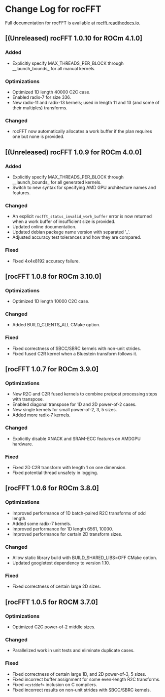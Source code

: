 # Change Log for rocFFT

Full documentation for rocFFT is available at [rocfft.readthedocs.io](https://rocfft.readthedocs.io/en/latest/).

## [(Unreleased) rocFFT 1.0.10 for ROCm 4.1.0]

### Added
- Explicitly specify MAX_THREADS_PER_BLOCK through _\_launch\_bounds\_ for all
  manual kernels.

### Optimizations
- Optimized 1D length 40000 C2C case.
- Enabled radix-7 for size 336.
- New radix-11 and radix-13 kernels; used in length 11 and 13 (and some of their multiples) transforms.

### Changed
- rocFFT now automatically allocates a work buffer if the plan
  requires one but none is provided.

## [(Unreleased) rocFFT 1.0.9 for ROCm 4.0.0]

### Added
- Explicitly specify MAX_THREADS_PER_BLOCK through _\_launch\_bounds\_ for all
  generated kernels.
- Switch to new syntax for specifying AMD GPU architecture names and features.

### Changed
- An explicit `rocfft_status_invalid_work_buffer` error is now
  returned when a work buffer of insufficient size is provided.
- Updated online documentation.
- Updated debian package name version with separated '_'.
- Adjusted accuracy test tolerances and how they are compared.

### Fixed
- Fixed 4x4x8192 accuracy failure.

## [rocFFT 1.0.8 for ROCm 3.10.0]

### Optimizations
- Optimized 1D length 10000 C2C case.

### Changed
- Added BUILD_CLIENTS_ALL CMake option.

### Fixed
- Fixed correctness of SBCC/SBRC kernels with non-unit strides.
- Fixed fused C2R kernel when a Bluestein transform follows it.

## [rocFFT 1.0.7 for ROCm 3.9.0]

### Optimizations
- New R2C and C2R fused kernels to combine pre/post processing steps with transpose.
- Enabled diagonal transpose for 1D and 2D power-of-2 cases.
- New single kernels for small power-of-2, 3, 5 sizes.
- Added more radix-7 kernels.

### Changed
- Explicitly disable XNACK and SRAM-ECC features on AMDGPU hardware.

### Fixed
- Fixed 2D C2R transform with length 1 on one dimension.
- Fixed potential thread unsafety in logging.

## [rocFFT 1.0.6 for ROCm 3.8.0]

### Optimizations
- Improved performance of 1D batch-paired R2C transforms of odd length.
- Added some radix-7 kernels.
- Improved performance for 1D length 6561, 10000.
- Improved performance for certain 2D transform sizes.

### Changed
- Allow static library build with BUILD_SHARED_LIBS=OFF CMake option.
- Updated googletest dependency to version 1.10.

### Fixed
- Fixed correctness of certain large 2D sizes.

## [rocFFT 1.0.5 for ROCM 3.7.0]

### Optimizations
- Optimized C2C power-of-2 middle sizes.

### Changed
- Parallelized work in unit tests and eliminate duplicate cases.

### Fixed
- Fixed correctness of certain large 1D, and 2D power-of-3, 5 sizes.
- Fixed incorrect buffer assignment for some even-length R2C transforms.
- Fixed `<cstddef>` inclusion on C compilers.
- Fixed incorrect results on non-unit strides with SBCC/SBRC kernels.
